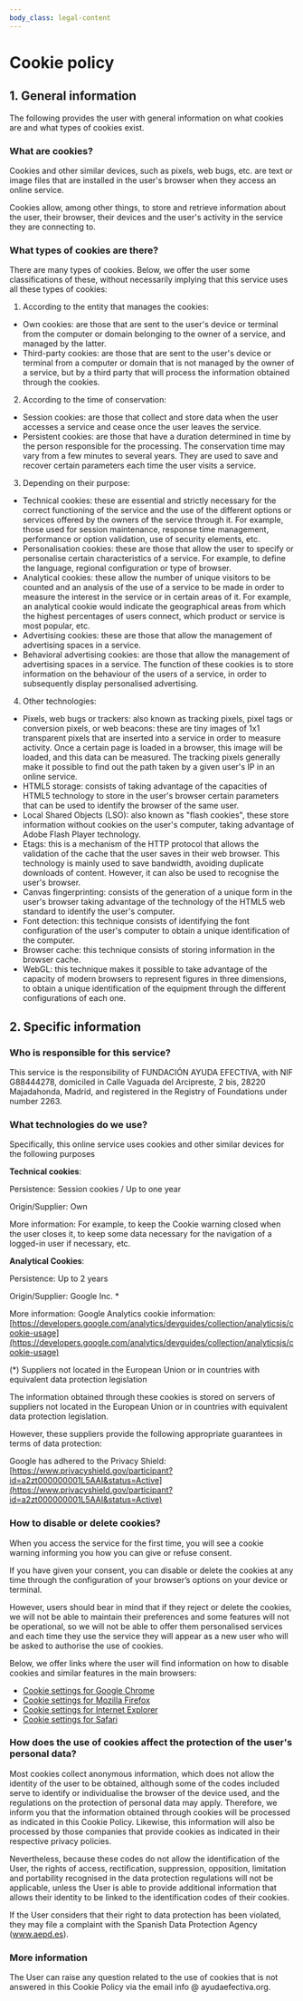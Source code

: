 ```yaml
---
body_class: legal-content
---
```


# Cookie policy

## 1. General information

The following provides the user with general information on what cookies are and what types of cookies exist.

### What are cookies?

Cookies and other similar devices, such as pixels, web bugs, etc. are text or image files that are installed in the user's browser when they access an online service.

Cookies allow, among other things, to store and retrieve information about the user, their browser, their devices and the user's activity in the service they are connecting to.

### What types of cookies are there?

There are many types of cookies. Below, we offer the user some classifications of these, without necessarily implying that this service uses all these types of cookies:

1. According to the entity that manages the cookies:

* Own cookies: are those that are sent to the user's device or terminal from the computer or domain belonging to the owner of a service, and managed by the latter.
* Third-party cookies: are those that are sent to the user's device or terminal from a computer or domain that is not managed by the owner of a service, but by a third party that will process the information obtained through the cookies.

2. According to the time of conservation:

* Session cookies: are those that collect and store data when the user accesses a service and cease once the user leaves the service.
* Persistent cookies: are those that have a duration determined in time by the person responsible for the processing. The conservation time may vary from a few minutes to several years. They are used to save and recover certain parameters each time the user visits a service.

3. Depending on their purpose:

* Technical cookies: these are essential and strictly necessary for the correct functioning of the service and the use of the different options or services offered by the owners of the service through it. For example, those used for session maintenance, response time management, performance or option validation, use of security elements, etc.
* Personalisation cookies: these are those that allow the user to specify or personalise certain characteristics of a service. For example, to define the language, regional configuration or type of browser.
* Analytical cookies: these allow the number of unique visitors to be counted and an analysis of the use of a service to be made in order to measure the interest in the service or in certain areas of it. For example, an analytical cookie would indicate the geographical areas from which the highest percentages of users connect, which product or service is most popular, etc.
* Advertising cookies: these are those that allow the management of advertising spaces in a service.
* Behavioral advertising cookies: are those that allow the management of advertising spaces in a service. The function of these cookies is to store information on the behaviour of the users of a service, in order to subsequently display personalised advertising.

4. Other technologies:

* Pixels, web bugs or trackers: also known as tracking pixels, pixel tags or conversion pixels, or web beacons: these are tiny images of 1x1 transparent pixels that are inserted into a service in order to measure activity. Once a certain page is loaded in a browser, this image will be loaded, and this data can be measured. The tracking pixels generally make it possible to find out the path taken by a given user's IP in an online service.
* HTML5 storage: consists of taking advantage of the capacities of HTML5 technology to store in the user's browser certain parameters that can be used to identify the browser of the same user.
* Local Shared Objects (LSO): also known as "flash cookies", these store information without cookies on the user's computer, taking advantage of Adobe Flash Player technology.
* Etags: this is a mechanism of the HTTP protocol that allows the validation of the cache that the user saves in their web browser. This technology is mainly used to save bandwidth, avoiding duplicate downloads of content. However, it can also be used to recognise the user's browser.
* Canvas fingerprinting: consists of the generation of a unique form in the user's browser taking advantage of the technology of the HTML5 web standard to identify the user's computer.
* Font detection: this technique consists of identifying the font configuration of the user's computer to obtain a unique identification of the computer.
* Browser cache: this technique consists of storing information in the browser cache.
* WebGL: this technique makes it possible to take advantage of the capacity of modern browsers to represent figures in three dimensions, to obtain a unique identification of the equipment through the different configurations of each one.

## 2. Specific information

### Who is responsible for this service?

This service is the responsibility of FUNDACIÓN AYUDA EFECTIVA, with NIF G88444278, domiciled in Calle Vaguada del Arcipreste, 2 bis, 28220 Majadahonda, Madrid, and registered in the Registry of Foundations under number 2263.

### What technologies do we use?

Specifically, this online service uses cookies and other similar devices for the following purposes

**Technical cookies**:

Persistence: Session cookies / Up to one year

Origin/Supplier: Own

More information: For example, to keep the Cookie warning closed when the user closes it, to keep some data necessary for the navigation of a logged-in user if necessary, etc.

**Analytical Cookies**:

Persistence: Up to 2 years

Origin/Supplier: Google Inc. *

More information: Google Analytics cookie information: [https://developers.google.com/analytics/devguides/collection/analyticsjs/cookie-usage](https://developers.google.com/analytics/devguides/collection/analyticsjs/cookie-usage)

(*) Suppliers not located in the European Union or in countries with equivalent data protection legislation

The information obtained through these cookies is stored on servers of suppliers not located in the European Union or in countries with equivalent data protection legislation.

However, these suppliers provide the following appropriate guarantees in terms of data protection:

Google has adhered to the Privacy Shield: [https://www.privacyshield.gov/participant?id=a2zt000000001L5AAI&status=Active](https://www.privacyshield.gov/participant?id=a2zt000000001L5AAI&status=Active)

### How to disable or delete cookies?

When you access the service for the first time, you will see a cookie warning informing you how you can give or refuse consent.

If you have given your consent, you can disable or delete the cookies at any time through the configuration of your browser’s options on your device or terminal.

However, users should bear in mind that if they reject or delete the cookies, we will not be able to maintain their preferences and some features will not be operational, so we will not be able to offer them personalised services and each time they use the service they will appear as a new user who will be asked to authorise the use of cookies.

Below, we offer links where the user will find information on how to disable cookies and similar features in the main browsers:

* [Cookie settings for Google Chrome](https://support.google.com/chrome/answer/95647?hl=es)
* [Cookie settings for Mozilla Firefox](https://support.mozilla.org/es/kb/cookies-informacion-que-los-sitios-web-guardan-en-)
* [Cookie settings for Internet Explorer](https://support.microsoft.com/es-es/help/278835/how-to-delete-cookie-files-in-internet-explorer)
* [Cookie settings for Safari](https://support.apple.com/kb/HT1677?viewlocale=es_ES)

### How does the use of cookies affect the protection of the user's personal data?

Most cookies collect anonymous information, which does not allow the identity of the user to be obtained, although some of the codes included serve to identify or individualise the browser of the device used, and the regulations on the protection of personal data may apply. Therefore, we inform you that the information obtained through cookies will be processed  as indicated in this Cookie Policy. Likewise, this information will also be processed by those companies that provide cookies as indicated in their respective privacy policies.

Nevertheless, because these codes do not allow the identification of the User, the rights of access, rectification, suppression, opposition, limitation and portability recognised in the data protection regulations will not be applicable, unless the User is able to provide additional information that allows their identity to be linked to the identification codes of their cookies.

If the User considers that their right to data protection has been violated, they may file a complaint with the Spanish Data Protection Agency (www.aepd.es).

### More information

The User can raise any question related to the use of cookies that is not answered in this Cookie Policy via the email info @ ayudaefectiva.org.

